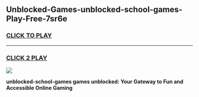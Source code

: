 
## Unblocked-Games-unblocked-school-games-Play-Free-7sr6e
<h3>
<a href="https://premium76.site?title=unblocked-school-games&ref=18A">CLICK TO PLAY</a></h3>
<hr>

<h3>
<a href="https://premium76.site?title=unblocked-school-games&ref=18A">CLICK 2 PLAY</a>
  
</h3>

<a href="https://premium76.site?title=unblocked-school-games&ref=18A"><img src="https://clearcache.store/games.png"></a>


**unblocked-school-games games unblocked: Your Gateway to Fun and Accessible Online Gaming**
